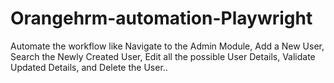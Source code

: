 # Orangehrm-automation-Playwright
Automate the workflow like  Navigate to the Admin Module, Add a New User,  Search the Newly Created User, Edit all the possible User Details,  Validate Updated Details,  and Delete the User..
